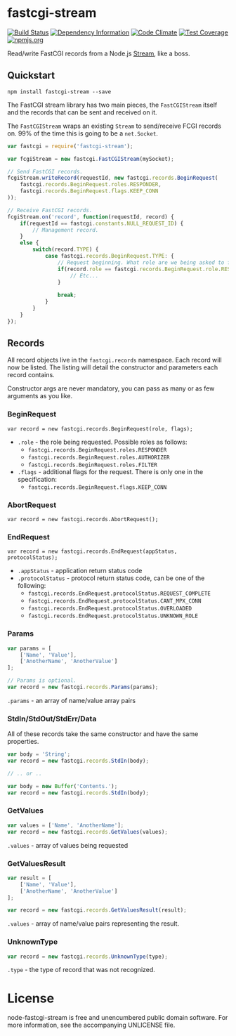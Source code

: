 # fastcgi-stream

[![Build Status][badge-travis-img]][badge-travis-url]
[![Dependency Information][badge-david-img]][badge-david-url]
[![Code Climate][badge-climate-img]][badge-climate-url]
[![Test Coverage][badge-coverage-img]][badge-coverage-url]
[![npmjs.org][badge-npm-img]][badge-npm-url]

Read/write FastCGI records from a Node.js [Stream][node-docs-stream], like a boss.

## Quickstart

```
npm install fastcgi-stream --save
```

The FastCGI stream library has two main pieces, the `FastCGIStream` itself and the records that can be sent and received on it.
	
The `FastCGIStream` wraps an existing `Stream` to send/receive FCGI records on. 99% of the time this is going to be a `net.Socket`.

```js
var fastcgi = require('fastcgi-stream');

var fcgiStream = new fastcgi.FastCGIStream(mySocket);

// Send FastCGI records.
fcgiStream.writeRecord(requestId, new fastcgi.records.BeginRequest(
	fastcgi.records.BeginRequest.roles.RESPONDER,
	fastcgi.records.BeginRequest.flags.KEEP_CONN
));

// Receive FastCGI records.
fcgiStream.on('record', function(requestId, record) {
	if(requestId == fastcgi.constants.NULL_REQUEST_ID) {
		// Management record.
	}
	else {
		switch(record.TYPE) {
			case fastcgi.records.BeginRequest.TYPE: {
				// Request beginning. What role are we being asked to fulfill?
				if(record.role == fastcgi.records.BeginRequest.role.RESPONDER) {
					// Etc...
				}
				
				break;
			}
		}
	}
});
```

## Records

All record objects live in the `fastcgi.records` namespace. Each record will now be listed. The listing will detail the constructor and parameters each record contains.

Constructor args are never mandatory, you can pass as many or as few arguments as you like.

### BeginRequest

	var record = new fastcgi.records.BeginRequest(role, flags);
	
* `.role` - the role being requested. Possible roles as follows:
	* `fastcgi.records.BeginRequest.roles.RESPONDER`
	* `fastcgi.records.BeginRequest.roles.AUTHORIZER`
	* `fastcgi.records.BeginRequest.roles.FILTER`
* `.flags` - additional flags for the request. There is only one in the specification:
	* `fastcgi.records.BeginRequest.flags.KEEP_CONN`
	
### AbortRequest

	var record = new fastcgi.records.AbortRequest();
	
### EndRequest

	var record = new fastcgi.records.EndRequest(appStatus, protocolStatus);
	
* `.appStatus` - application return status code
* `.protocolStatus` - protocol return status code, can be one of the following:
	* `fastcgi.records.EndRequest.protocolStatus.REQUEST_COMPLETE`
	* `fastcgi.records.EndRequest.protocolStatus.CANT_MPX_CONN`
	* `fastcgi.records.EndRequest.protocolStatus.OVERLOADED` 
	* `fastcgi.records.EndRequest.protocolStatus.UNKNOWN_ROLE`
	
### Params

```js
var params = [
	['Name', 'Value'],
	['AnotherName', 'AnotherValue']
];

// Params is optional.
var record = new fastcgi.records.Params(params);
```

`.params` - an array of name/value array pairs

### StdIn/StdOut/StdErr/Data

All of these records take the same constructor and have the same properties.

```js
var body = 'String';
var record = new fastcgi.records.StdIn(body);

// .. or ..

var body = new Buffer('Contents.');
var record = new fastcgi.records.StdIn(body);
```
	
### GetValues

```js
var values = ['Name', 'AnotherName'];
var record = new fastcgi.records.GetValues(values);
```
	
`.values` - array of values being requested

### GetValuesResult

```js
var result = [
	['Name', 'Value'],
	['AnotherName', 'AnotherValue']
];

var record = new fastcgi.records.GetValuesResult(result);
```
	
`.values` - array of name/value pairs representing the result.

### UnknownType

```js
var record = new fastcgi.records.UnknownType(type);
```
	
`.type` - the type of record that was not recognized.


# License

node-fastcgi-stream is free and unencumbered public domain software. For more information, see the accompanying UNLICENSE file.

[badge-travis-img]: https://img.shields.io/travis/samcday/node-fastcgi-stream.svg?style=flat-square
[badge-travis-url]: https://travis-ci.org/samcday/node-fastcgi-stream
[badge-david-img]: https://img.shields.io/david/samcday/node-fastcgi-stream.svg?style=flat-square
[badge-david-url]: https://david-dm.org/samcday/node-fastcgi-stream
[badge-npm-img]: https://img.shields.io/npm/dm/fastcgi-stream.svg
[badge-npm-url]: https://www.npmjs.org/package/fastcgi-stream
[badge-climate-img]: https://img.shields.io/codeclimate/github/samcday/node-fastcgi-stream.svg?style=flat-square
[badge-climate-url]: https://codeclimate.com/github/samcday/node-fastcgi-stream
[badge-coverage-img]: https://img.shields.io/codeclimate/coverage/github/samcday/node-fastcgi-stream.svg?style=flat-square
[badge-coverage-url]: https://codeclimate.com/github/samcday/node-fastcgi-stream
[node-docs-stream]: http://nodejs.org/api/stream.html
